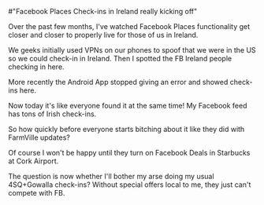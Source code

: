 #"Facebook Places Check-ins in Ireland really kicking off"


 Over the past few months, I&#39;ve watched Facebook Places functionality get closer and closer to properly live for those of us in Ireland.<p /><div>We geeks initially used VPNs on our phones to spoof that we were in the US so we could check-in in Ireland. Then I spotted the FB Ireland people checking in here.</div> <p /><div>More recently the Android App stopped giving an error and showed check-ins here.</div><p /><div>Now today it&#39;s like everyone found it at the same time! My Facebook feed has tons of Irish check-ins.</div> <p /><div>So how quickly before everyone starts bitching about it like they did with FarmVille updates?</div><p /><div>Of course I won&#39;t be happy until they turn on Facebook Deals in Starbucks at Cork Airport.</div> <p /><div><div>The question is now whether I&#39;ll bother my arse doing my usual 4SQ+Gowalla check-ins? Without special offers local to me, they just can&#39;t compete with FB.</div></div>
 